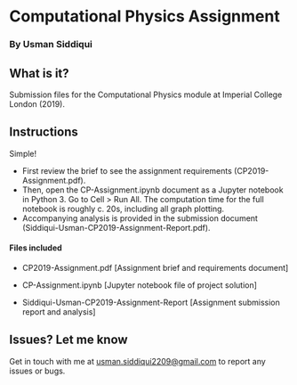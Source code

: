 # Computational Physics Assignment
### By Usman Siddiqui

## What is it?
Submission files for the Computational Physics module at Imperial College London (2019).

## Instructions
Simple!
- First review the brief to see the assignment requirements (CP2019-Assignment.pdf).
- Then, open the CP-Assignment.ipynb document as a Jupyter notebook in Python 3. Go to Cell > Run All. The computation time for the full notebook is roughly c. 20s, including all graph plotting.
- Accompanying analysis is provided in the submission document (Siddiqui-Usman-CP2019-Assignment-Report.pdf).

#### Files included
- CP2019-Assignment.pdf [Assignment brief and requirements document]

- CP-Assignment.ipynb [Jupyter notebook file of project solution]

- Siddiqui-Usman-CP2019-Assignment-Report [Assignment submission report and analysis]

## Issues? Let me know
Get in touch with me at usman.siddiqui2209@gmail.com to report any issues or bugs.